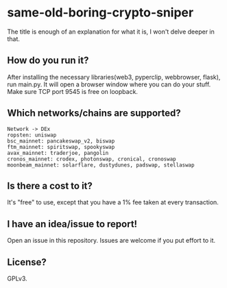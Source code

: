 # same-old-boring-crypto-sniper

The title is enough of an explanation for what it is, I won't delve deeper in that.

## How do you run it?
After installing the necessary libraries(web3, pyperclip, webbrowser, flask), run main.py. It will open a browser window where you can do your stuff.\
Make sure TCP port 9545 is free on loopback.

## Which networks/chains are supported?
```
Network -> DEx
ropsten: uniswap
bsc_mainnet: pancakeswap_v2, biswap
ftm_mainnet: spiritswap, spookyswap
avax_mainnet: traderjoe, pangolin
cronos_mainnet: crodex, photonswap, cronical, cronoswap
moonbeam_mainnet: solarflare, dustydunes, padswap, stellaswap
```

## Is there a cost to it?
It's "free" to use, except that you have a 1% fee taken at every transaction.

## I have an idea/issue to report!
Open an issue in this repository. Issues are welcome if you put effort to it.

## License?
GPLv3.
